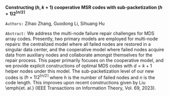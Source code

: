 **Constructing $(h,k+1)$ cooperative MSR codes with sub-packetization $(h+1)2^{\lceil n/2 \rceil}$**

`Authors:` Zihao Zhang, Guodong Li, Sihuang Hu

`Abstract:` We address the multi-node failure repair challenges for MDS array codes. Presently, two primary models are employed for multi-node repairs: the centralized model where all failed nodes are restored in a singular data center, and the cooperative model where failed nodes acquire data from auxiliary nodes and collaborate amongst themselves for the repair process. This paper primarily focuses on the cooperative model, and we provide explicit constructions of optimal MDS codes with $d=k+1$ helper nodes under this model. The sub-packetization level of our new codes is $(h+1)2^{\lceil n/2 \rceil}$ where $h$ is the number of failed nodes and $n$ is the code length. This improves upon recent constructions given by Liu \emph{et. al.} (IEEE Transactions on Information Theory, Vol. 69, 2023).

